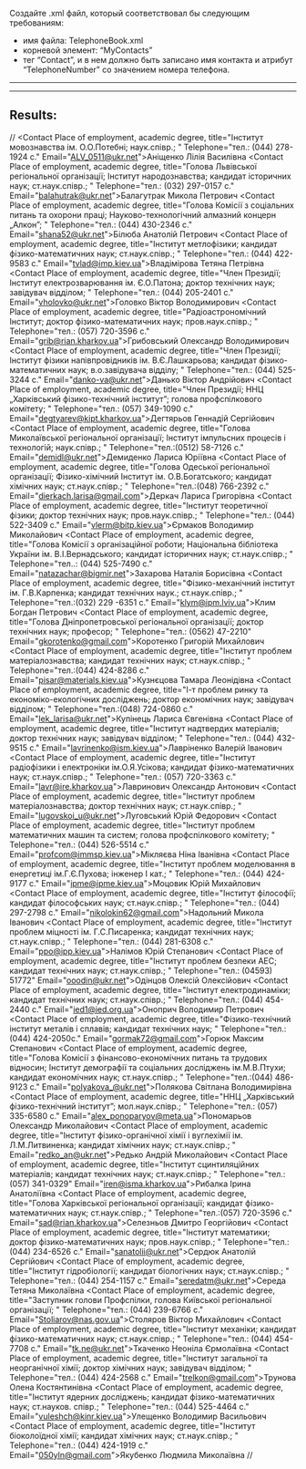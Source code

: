 ﻿Создайте .xml файл, который соответствовал бы следующим требованиям:
- имя файла: TelephoneBook.xml
- корневой элемент: “MyContacts”
- тег “Contact”, и в нем должно быть записано имя контакта и атрибут “TelephoneNumber”
со значением номера телефона.
--------------------------------------------------------------------------------------------------
--------------------------------------------------------------------------------------------------
Results:
--------------------------------------------------------------------------------------------------
//<?xml version="1.0" encoding="utf-8"?>
<MyContacts>
	<Contact Place of employment, academic degree, title="Інститут мовознавства ім. О.О.Потебні; наук.співр.; " Telephone="тел.: (044) 278-1924 с." Email="ALV_0511@ukr.net">Аніщенко Лілія Василівна</Contact>
	<Contact Place of employment, academic degree, title="Голова Львівської регіональної організації; Інститут народознавства; кандидат історичних наук; ст.наук.співр.; " Telephone="тел.: (032) 297-0157 с." Email="balahutrak@ukr.net">Балагутрак Микола Петрович</Contact>
	<Contact Place of employment, academic degree, title="Голова Комісії з соціальних питань та охорони праці; Науково-технологічний алмазний концерн „Алкон”; " Telephone="тел.: (044) 430-2346 с." Email="shana52@ukr.net">Білюба Анатолій Петрович</Contact>
	<Contact Place of employment, academic degree, title="Інститут метлофізики; кандидат фізико-математичних наук; ст.наук.співр.; " Telephone="тел.: (044) 422-9583 с." Email="tvlad@imp.kiev.ua">Владімірова Тетяна Петрівна</Contact>
	<Contact Place of employment, academic degree, title="Член Президії; Інститут електрозварювання ім. Є.О.Патона; доктор технічних наук; завідувач відділом; " Telephone="тел.: (044) 205-2401 с." Email="vholovko@ukr.net">Головко Віктор Володимирович</Contact>
	<Contact Place of employment, academic degree, title="Радіоастрономічний Інститут; доктор фізико-математичних наук; пров.наук.співр.; " Telephone="тел.: (057) 720-3596 с." Email="grib@rian.kharkov.ua">Грибовський Олександр Володимирович</Contact>
	<Contact Place of employment, academic degree, title="Член Президії; Інститут фізики напівпровідників ім. В.Є.Лашкарьова; кандидат фізико-математичних наук; в.о.завідувача відділу; " Telephone="тел.: (044) 525-3244 с." Email="danko-va@ukr.net">Данько Віктор Андрійович</Contact>
	<Contact Place of employment, academic degree, title="Член Президії; ННЦ „Харківський фізико-технічний інститут”; голова профспілкового комітету; " Telephone="тел.: (057) 349-1090 с." Email="degtyarev@kipt.kharkov.ua">Дегтярьов Геннадій Сергійович</Contact>
	<Contact Place of employment, academic degree, title="Голова Миколаївської регіональної організації; Інститут імпульсних процесів і технологій; наук.співр.; " Telephone="тел.:(0512) 58-7126 с." Email="demidl@ukr.net">Демиденко Лариса Юріївна</Contact>
	<Contact Place of employment, academic degree, title="Голова  Одеської регіональної організації; Фізико-хімічний Інститут ім. О.В.Богатського; кандидат хімічних наук; ст.наук.співр.; " Telephone="тел.:(048) 766-2392 с." Email="dierkach.larisa@gmail.com">Деркач Лариса Григорівна</Contact>
	<Contact Place of employment, academic degree, title="Інститут теоретичної фізики; доктор технічних наук; пров.наук.співр.; " Telephone="тел.: (044) 522-3409 с." Email="vlerm@bitp.kiev.ua">Єрмаков Володимир Миколайович</Contact>
	<Contact Place of employment, academic degree, title="Голова Комісії з організаційної роботи; Національна бібліотека України ім. В.І.Вернадського; кандидат історичних наук; ст.наук.співр.; " Telephone="тел..: (044) 525-7490 с." Email="natazachar@bigmir.net">Захарова Наталія Борисівна</Contact>
	<Contact Place of employment, academic degree, title="Фізико-механічний інститут ім. Г.В.Карпенка; кандидат технічних наук.; ст.наук.співр.; " Telephone="тел.:(032) 229 -6351 с." Email="klym@ipm.lviv.ua">Клим Богдан Петрович</Contact>
	<Contact Place of employment, academic degree, title="Голова Дніпропетровської регіональної організації; доктор технічних наук; професор; " Telephone="тел.: (0562) 47-2210" Email="gkorotenko@gmail.com">Коротенко Григорій Михайлович</Contact>
	<Contact Place of employment, academic degree, title="Інститут проблем матеріалознавства; кандидат технічних наук; ст.наук.співр.; " Telephone="тел.:(044) 424-8286 с." Email="pisar@materials.kiev.ua">Кузнєцова Тамара Леонідівна</Contact>
	<Contact Place of employment, academic degree, title="І-т проблем ринку та економіко-екологічних досліджень; доктор економічних наук; завідувач відділом; " Telephone="тел.:(048) 724-0860 с." Email="lek_larisa@ukr.net">Купінець Лариса Євгенівна</Contact>
	<Contact Place of employment, academic degree, title="Інститут надтвердих матеріалів; доктор технічних наук; завідувач відділом; " Telephone="тел.: (044) 432-9515 с." Email="lavrinenko@ism.kiev.ua">Лавріненко Валерій Іванович</Contact>
	<Contact Place of employment, academic degree, title="Інститут радіофізики і електроніки ім.О.Я.Усікова; кандидат фізико-математичних наук; ст.наук.співр.; " Telephone="тел.: (057) 720-3363 с." Email="lavr@ire.kharkov.ua">Лавринович Олександр Антонович</Contact>
	<Contact Place of employment, academic degree, title="Інститут проблем матеріалознавства; доктор технічних наук; ст.наук.співр.; " Email="lugovskoi_u@ukr.net">Луговський Юрій Федорович</Contact>
	<Contact Place of employment, academic degree, title="Інститут проблем математичних машин та систем; голова профспілкового комітету; " Telephone="тел.: (044) 526-5514 с." Email="profcom@immsp.kiev.ua">Мікляєва Ніна  Іванівна</Contact>
	<Contact Place of employment, academic degree, title="Інститут проблем моделювання в енергетиці ім.Г.Є.Пухова; інженер І кат.; " Telephone="тел.: (044) 424-9177 с." Email="ipme@ipme.kiev.ua">Моцовик Юрій Михайлович</Contact>
	<Contact Place of employment, academic degree, title="Інститут філософії; кандидат філософських наук; ст.наук.співр.; " Telephone="тел.: (044) 297-2798 с." Email="nikolokin62@gmail.com">Надольний  Микола Іванович</Contact>
	<Contact Place of employment, academic degree, title="Інститут проблем міцності ім. Г.С.Писаренка; кандидат технічних наук; ст.наук.співр.; " Telephone="тел.: (044) 281-6308 с." Email="ppo@ipp.kiev.ua">Налімов Юрій Степанович</Contact>
	<Contact Place of employment, academic degree, title="Інститут проблем безпеки АЕС; кандидат технічних наук; ст.наук.співр.; " Telephone="тел.: (04593) 51772" Email="ooodin@ukr.net">Одінцов Олексій Олексійович</Contact>
	<Contact Place of employment, academic degree, title="Інститут електродинаміки; кандидат технічних наук; ст.наук.співр.; " Telephone="тел.: (044) 454-2440 с." Email="ied1@ied.org.ua">Оноприч Володимир Петрович</Contact>
	<Contact Place of employment, academic degree, title="Фізико-технічний інститут металів і сплавів; кандидат технічних наук; " Telephone="тел.: (044) 424-2050с." Email="gormak72@gmail.com">Горюк Максим Степанович</Contact>
	<Contact Place of employment, academic degree, title="Голова Комісії з фінансово-економічних питань та трудових відносин; Інститут демографії та соціальних досліджень ім.М.В.Птухи; кандидат економічних наук; ст.наук.співр.; " Telephone="тел.:(044) 486-9123 с." Email="polyakova_@ukr.net">Полякова Світлана Володимирівна</Contact>
	<Contact Place of employment, academic degree, title="ННЦ „Харківський фізико-технічний інститут”; мол.наук.співр.; " Telephone="тел.: (057) 335-6580 с." Email="alex_ponoparyov@meta.ua">Пономарьов Олександр Миколайович</Contact>
	<Contact Place of employment, academic degree, title="Інститут фізико-органічної хімії і вуглехімії ім. Л.М.Литвиненка; кандидат хімічних наук; ст.наук.співр.; " Email="redko_an@ukr.net">Редько Андрій Миколайович</Contact>
	<Contact Place of employment, academic degree, title="Інститут сцинтиляційних матеріалів; кандидат технічних наук; ст.наук.співр.; " Telephone="тел.: (057) 341-0329" Email="iren@isma.kharkov.ua">Рибалка Ірина Анатоліївна</Contact>
	<Contact Place of employment, academic degree, title="Голова Харківської регіональної організації; кандидат фізико-математичних наук; ст.наук.співр.; " Telephone="тел.:(057) 720-3596 с." Email="sad@rian.kharkov.ua">Селезньов Дмитро Георгійович</Contact>
	<Contact Place of employment, academic degree, title="Інститут математики; доктор фізико-математичних наук; пров.наук.співр.; " Telephone="тел.: (044) 234-6526 с." Email="sanatolii@ukr.net">Сердюк Анатолій Сергійович</Contact>
	<Contact Place of employment, academic degree, title="Інститут гідробіології; кандидат біологічних наук; ст.наук.співр.; " Telephone="тел.: (044) 254-1157 с." Email="seredatm@ukr.net">Середа Тетяна Миколаївна</Contact>
	<Contact Place of employment, academic degree, title="Заступник голови Профспілки, голова Київської регіональної організації; " Telephone="тел.: (044) 239-6766 с." Email="Stoliarov@nas.gov.ua">Столяров Віктор Михайлович</Contact>
	<Contact Place of employment, academic degree, title="Інститут механіки; кандидат фізико-математичних наук; ст.наук.співр.; " Telephone="тел.: (044) 454-7708 с." Email="tk.ne@ukr.net">Ткаченко Неоніла Єрмолаївна</Contact>
	<Contact Place of employment, academic degree, title="Інститут загальної та неорганічної хімії; доктор хімічних наук; завідувач відділом; " Telephone="тел.: (044) 424-2568 с." Email="trelkon@gmail.com">Трунова Олена Костянтинівна</Contact>
	<Contact Place of employment, academic degree, title="Інститут ядерних досліджень; кандидат фізико-математичних наук; ст.науков. співр.; " Telephone="тел.: (044) 525-4464 с." Email="vuleshch@kinr.kiev.ua">Улещенко Володимир Васильович</Contact>
	<Contact Place of employment, academic degree, title="Інститут біоколоїдної хімії; кандидат хімічних наук; ст.наук.співр.; " Telephone="тел.: (044) 424-1919 с." Email="050yln@gmail.com">Якубенко Людмила Миколаївна</Contact>
//</MyContacts>
